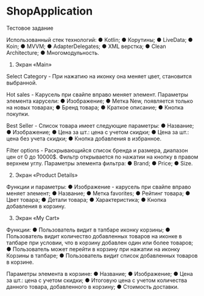 # ShopApplication

Тестовое задание

Использованный стек технологий: ● Kotlin; ● Корутины; ● LiveData; ● Koin; ● MVVM;
● AdapterDelegates; ● XML верстка; ● Clean Architecture; ● Многомодульность.

1. Экран «Main»

Select Category - При нажатию на иконку она меняет цвет, становится выбранной.

Hot sales - Карусель при свайпе вправо меняет элемент. Параметры элемента карусели:
● Изображение; ● Метка New, появляется только на новых товарах; ● Бренд товара; ● Краткое описание;
● Кнопка покупки.

Best Seller - Список товара имеет следующие параметры:
● Название; ● Изображение; ● Цена за шт.: цена с учетом скидки; ● Цена за шт.: цена без учета
скидки; ● Кнопка добавления в избранное.

Filter options - Раскрывающийся список бренда и размера, диапазон цен от 0 до 10000$. Фильтр
открывается по нажатии на кнопку в правом верхнем углу. Параметры элемента фильтра:
● Brand; ● Price; ● Size.

2. Экран «Product Details»

Функции и параметры:
● Изображение - карусель при свайпе вправо меняет элемент; ● Название; ● Метка favorites; ● Рейтинг
товара; ● Цвет товара; ● Детали товара; ● Характеристика; ● Кнопка добавления в корзину.

3. Экран «My Cart»

Функции:
● Пользователь видит в тапбаре иконку корзины; ● Пользователь видит количество добавленных товаров
на иконке в тапбаре при условии, что в корзину добавлен один или более товаров; ● Пользователь может
перейти в корзину при нажатии на иконку Корзины в тапбаре; ● Пользователь видит список добавленных
товаров в корзине.

Параметры элемента в корзине:
● Название; ● Изображение; ● Цена за шт.: цена с учетом скидки; ● Итоговую цена с учетом количества
данного товара, добавленного в корзину; ● Стоимость доставки.
